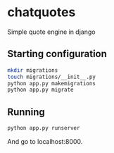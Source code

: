 # chatquotes
Simple quote engine in django

## Starting configuration
```sh
mkdir migrations
touch migrations/__init__.py
python app.py makemigrations
python app.py migrate
```
## Running
```sh
python app.py runserver
```
And go to localhost:8000.
